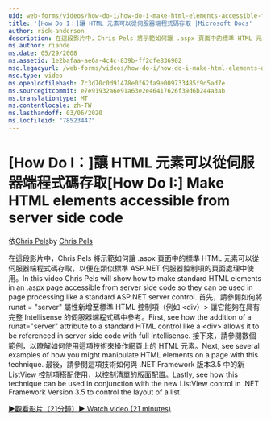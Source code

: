 ```yaml
---
uid: web-forms/videos/how-do-i/how-do-i-make-html-elements-accessible-from-server-side-code
title: '[How Do I：]讓 HTML 元素可以從伺服器端程式碼存取 |Microsoft Docs'
author: rick-anderson
description: 在這段影片中，Chris Pels 將示範如何讓 .aspx 頁面中的標準 HTML 元素可以從伺服器端程式碼存取，以便在 [頁面 processin] 中使用。
ms.author: riande
ms.date: 05/29/2008
ms.assetid: 1e2bafaa-ae6a-4c4c-839b-ff2dfe836902
msc.legacyurl: /web-forms/videos/how-do-i/how-do-i-make-html-elements-accessible-from-server-side-code
msc.type: video
ms.openlocfilehash: 7c3d70c0d91478e0f62fa9e009733485f9d5ad7e
ms.sourcegitcommit: e7e91932a6e91a63e2e46417626f39d6b244a3ab
ms.translationtype: MT
ms.contentlocale: zh-TW
ms.lasthandoff: 03/06/2020
ms.locfileid: "78523447"
---
```

# <a name="how-do-i-make-html-elements-accessible-from-server-side-code"></a><span data-ttu-id="7f9bb-103">[How Do I：]讓 HTML 元素可以從伺服器端程式碼存取</span><span class="sxs-lookup"><span data-stu-id="7f9bb-103">[How Do I:] Make HTML elements accessible from server side code</span></span>

<span data-ttu-id="7f9bb-104">依[Chris Pels](https://twitter.com/chrispels)</span><span class="sxs-lookup"><span data-stu-id="7f9bb-104">by [Chris Pels](https://twitter.com/chrispels)</span></span>

<span data-ttu-id="7f9bb-105">在這段影片中，Chris Pels 將示範如何讓 .aspx 頁面中的標準 HTML 元素可以從伺服器端程式碼存取，以便在類似標準 ASP.NET 伺服器控制項的頁面處理中使用。</span><span class="sxs-lookup"><span data-stu-id="7f9bb-105">In this video Chris Pels will show how to make standard HTML elements in an .aspx page accessible from server side code so they can be used in page processing like a standard ASP.NET server control.</span></span> <span data-ttu-id="7f9bb-106">首先，請參閱如何將 runat = "server" 屬性新增至標準 HTML 控制項（例如 &lt;div）&gt; 讓它能夠在具有完整 Intellisense 的伺服器端程式碼中參考。</span><span class="sxs-lookup"><span data-stu-id="7f9bb-106">First, see how the addition of a runat="server" attribute to a standard HTML control like a &lt;div&gt; allows it to be referenced in server side code with full Intellisense.</span></span> <span data-ttu-id="7f9bb-107">接下來，請參閱數個範例，以瞭解如何使用這項技術來操作網頁上的 HTML 元素。</span><span class="sxs-lookup"><span data-stu-id="7f9bb-107">Next, see several examples of how you might manipulate HTML elements on a page with this technique.</span></span> <span data-ttu-id="7f9bb-108">最後，請參閱這項技術如何與 .NET Framework 版本3.5 中的新 ListView 控制項搭配使用，以控制清單的版面配置。</span><span class="sxs-lookup"><span data-stu-id="7f9bb-108">Lastly, see how this technique can be used in conjunction with the new ListView control in .NET Framework Version 3.5 to control the layout of a list.</span></span>

[<span data-ttu-id="7f9bb-109">&#9654;觀看影片（21分鐘）</span><span class="sxs-lookup"><span data-stu-id="7f9bb-109">&#9654; Watch video (21 minutes)</span></span>](https://channel9.msdn.com/Blogs/ASP-NET-Site-Videos/how-do-i-make-html-elements-accessible-from-server-side-code)
